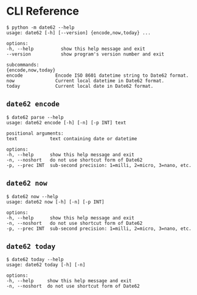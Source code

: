 # CLI Reference

<!-- docsub: begin -->
<!-- docsub: help python -m date62 -->
<!-- docsub: lines after 2 upto -1 -->
<!-- docsub: strip -->
```shell
$ python -m date62 --help
usage: date62 [-h] [--version] {encode,now,today} ...

options:
-h, --help          show this help message and exit
--version           show program's version number and exit

subcommands:
{encode,now,today}
encode            Encode ISO 8601 datetime string to Date62 format.
now               Current local datetime in Date62 format.
today             Current local date in Date62 format.
```
<!-- docsub: end -->


## `date62 encode`

<!-- docsub: begin -->
<!-- docsub: help python -m date62 encode -->
<!-- docsub: lines after 2 upto -1 -->
<!-- docsub: strip -->
```shell
$ date62 parse --help
usage: date62 encode [-h] [-n] [-p INT] text

positional arguments:
text            text containing date or datetime

options:
-h, --help      show this help message and exit
-n, --noshort   do not use shortcut form of Date62
-p, --prec INT  sub-second precision: 1=milli, 2=micro, 3=nano, etc.
```
<!-- docsub: end -->


## `date62 now`

<!-- docsub: begin -->
<!-- docsub: help python -m date62 now -->
<!-- docsub: lines after 2 upto -1 -->
<!-- docsub: strip -->
```shell
$ date62 now --help
usage: date62 now [-h] [-n] [-p INT]

options:
-h, --help      show this help message and exit
-n, --noshort   do not use shortcut form of Date62
-p, --prec INT  sub-second precision: 1=milli, 2=micro, 3=nano, etc.
```
<!-- docsub: end -->

## `date62 today`

<!-- docsub: begin -->
<!-- docsub: help python -m date62 today -->
<!-- docsub: lines after 2 upto -1 -->
<!-- docsub: strip -->
```shell
$ date62 today --help
usage: date62 today [-h] [-n]

options:
-h, --help     show this help message and exit
-n, --noshort  do not use shortcut form of Date62
```
<!-- docsub: end -->
